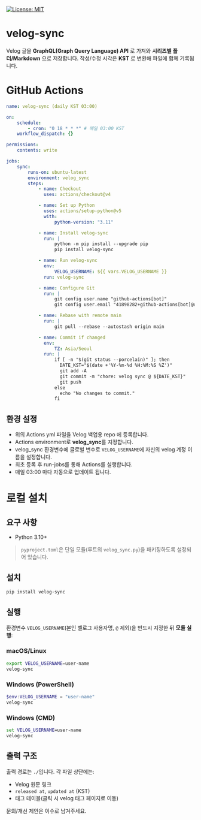 [![License: MIT](https://img.shields.io/badge/License-MIT-green.svg)](LICENSE)

# velog-sync

Velog 글을 **GraphQL(Graph Query Language) API** 로 가져와 **시리즈별 폴더/Markdown** 으로 저장합니다.
작성/수정 시각은 **KST** 로 변환해 파일에 함께 기록됩니다.

# GitHub Actions

```yml
name: velog-sync (daily KST 03:00)

on:
    schedule:
        - cron: "0 18 * * *" # 매일 03:00 KST
    workflow_dispatch: {}

permissions:
    contents: write

jobs:
    sync:
        runs-on: ubuntu-latest
        environment: velog_sync
        steps:
            - name: Checkout
              uses: actions/checkout@v4

            - name: Set up Python
              uses: actions/setup-python@v5
              with:
                  python-version: "3.11"

            - name: Install velog-sync
              run: |
                  python -m pip install --upgrade pip
                  pip install velog-sync

            - name: Run velog-sync
              env:
                  VELOG_USERNAME: ${{ vars.VELOG_USERNAME }}
              run: velog-sync

            - name: Configure Git
              run: |
                  git config user.name "github-actions[bot]"
                  git config user.email "41898282+github-actions[bot]@users.noreply.github.com"

            - name: Rebase with remote main
              run: |
                  git pull --rebase --autostash origin main

            - name: Commit if changed
              env:
                  TZ: Asia/Seoul
              run: |
                  if [ -n "$(git status --porcelain)" ]; then
                    DATE_KST="$(date +'%Y-%m-%d %H:%M:%S %Z')"
                    git add -A
                    git commit -m "chore: velog sync @ ${DATE_KST}"
                    git push
                  else
                    echo "No changes to commit."
                  fi
```

## 환경 설정

-   위의 Actions yml 파일을 Velog 백업용 repo 에 등록합니다.
-   Actions environment로 **velog_sync**를 지정합니다.
-   velog_sync 환경변수에 글로벌 변수로 `VELOG_USERNAME`에 자신의 velog 계정 이름을 설정합니다.
-   최초 등록 후 run-jobs를 통해 Actions를 실행합니다.
-   매일 03:00 마다 자동으로 업데이트 됩니다.

# 로컬 설치

## 요구 사항

-   Python 3.10+

> `pyproject.toml`은 단일 모듈(루트의 `velog_sync.py`)을 패키징하도록 설정되어 있습니다.

## 설치

```bash
pip install velog-sync
```

## 실행

환경변수 `VELOG_USERNAME`(본인 벨로그 사용자명, `@` 제외)을 반드시 지정한 뒤 **모듈 실행**:

### macOS/Linux

```bash
export VELOG_USERNAME=user-name
velog-sync
```

### Windows (PowerShell)

```powershell
$env:VELOG_USERNAME = "user-name"
velog-sync
```

### Windows (CMD)

```bat
set VELOG_USERNAME=user-name
velog-sync
```

## 출력 구조

출력 경로는 `./`입니다.
각 파일 상단에는:

-   Velog 원문 링크
-   `released at`, `updated at` (KST)
-   태그 테이블(클릭 시 velog 태그 페이지로 이동)

문의/개선 제안은 이슈로 남겨주세요.
